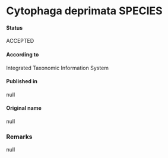 # Cytophaga deprimata SPECIES

#### Status
ACCEPTED

#### According to
Integrated Taxonomic Information System

#### Published in
null

#### Original name
null

### Remarks
null